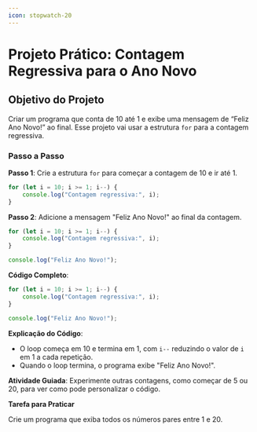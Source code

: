 ```yaml
---
icon: stopwatch-20
---
```


# Projeto Prático: Contagem Regressiva para o Ano Novo

## **Objetivo do Projeto**&#x20;

Criar um programa que conta de 10 até 1 e exibe uma mensagem de “Feliz Ano Novo!” ao final. Esse projeto vai usar a estrutura `for` para a contagem regressiva.

### **Passo a Passo**

**Passo 1**: Crie a estrutura `for` para começar a contagem de 10 e ir até 1.

```javascript
for (let i = 10; i >= 1; i--) {
    console.log("Contagem regressiva:", i);
}
```

**Passo 2**: Adicione a mensagem "Feliz Ano Novo!" ao final da contagem.

```javascript
for (let i = 10; i >= 1; i--) {
    console.log("Contagem regressiva:", i);
}

console.log("Feliz Ano Novo!");
```

**Código Completo**:

```javascript
for (let i = 10; i >= 1; i--) {
    console.log("Contagem regressiva:", i);
}

console.log("Feliz Ano Novo!");
```

**Explicação do Código**:

* O loop começa em 10 e termina em 1, com `i--` reduzindo o valor de `i` em 1 a cada repetição.
* Quando o loop termina, o programa exibe "Feliz Ano Novo!".

**Atividade Guiada**: Experimente outras contagens, como começar de 5 ou 20, para ver como pode personalizar o código.

**Tarefa para Praticar**

Crie um programa que exiba todos os números pares entre 1 e 20.

